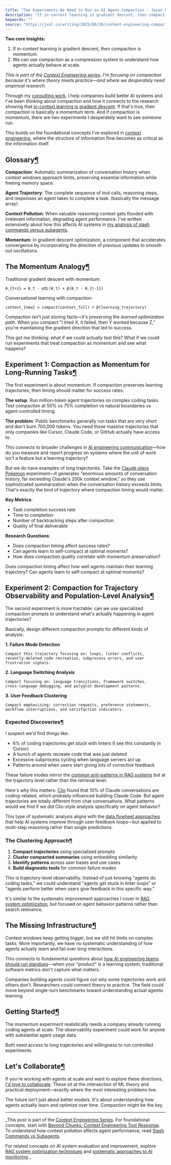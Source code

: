 ```yaml
---
title: "Two Experiments We Need to Run on AI Agent Compaction - Jason Liu"
description: "If in-context learning is gradient descent, then compaction is momentum. Here are two research directions that could transform how we understand and optimize agentic systems."
keywords: ""
source: "https://jxnl.co/writing/2025/08/30/context-engineering-compaction/"
---
```


[](https://github.com/jxnl/blog/edit/main/docs/writing/posts/context-engineering-compaction.md "Edit this page")[](https://github.com/jxnl/blog/raw/main/docs/writing/posts/context-engineering-compaction.md "View source of this page")

**Two core insights:**

1. If in-context learning is gradient descent, then compaction is momentum.
2. We can use compaction as a compression system to understand how agents actually behave at scale.

_This is part of the [Context Engineering series](https://jxnl.co/writing/2025/08/28/context-engineering-index/). I'm focusing on compaction because it's where theory meets practice—and where we desperately need empirical research._

Through my [consulting work](https://jxnl.co/services/), I help companies build better AI systems and I've been thinking about compaction and how it connects to the research showing that [in-context learning is gradient descent](https://arxiv.org/abs/2212.07677). If that's true, then compaction is basically a momentum term. And if compaction is momentum, there are two experiments I desperately want to see someone run.

This builds on the foundational concepts I've explored in [context engineering](https://jxnl.co/writing/2025/08/27/facets-context-engineering/), where the structure of information flow becomes as critical as the information itself.

## Glossary[¶](https://jxnl.co/writing/2025/08/30/context-engineering-compaction/#glossary "Permanent link")

**Compaction**: Automatic summarization of conversation history when context windows approach limits, preserving essential information while freeing memory space.

**Agent Trajectory**: The complete sequence of tool calls, reasoning steps, and responses an agent takes to complete a task. (basically the message array)

**Context Pollution**: When valuable reasoning context gets flooded with irrelevant information, degrading agent performance. I've written extensively about how this affects AI systems in [my analysis of slash commands versus subagents](https://jxnl.co/writing/2025/08/29/context-engineering-slash-commands-subagents/).

**Momentum**: In gradient descent optimization, a component that accelerates convergence by incorporating the direction of previous updates to smooth out oscillations.

## The Momentum Analogy[¶](https://jxnl.co/writing/2025/08/30/context-engineering-compaction/#the-momentum-analogy "Permanent link")

Traditional gradient descent with momentum:

```
θ_{t+1} = θ_t - α∇L(θ_t) + β(θ_t - θ_{t-1})
```

Conversational learning with compaction:

```
context_{new} = compact(context_full) + β(learning_trajectory)
```

Compaction isn't just storing facts—it's preserving the _learned optimization path_. When you compact "I tried X, it failed, then Y worked because Z," you're maintaining the gradient direction that led to success.

This got me thinking: what if we could actually test this? What if we could run experiments that treat compaction as momentum and see what happens?

## Experiment 1: Compaction as Momentum for Long-Running Tasks[¶](https://jxnl.co/writing/2025/08/30/context-engineering-compaction/#experiment-1-compaction-as-momentum-for-long-running-tasks "Permanent link")

The first experiment is about momentum. If compaction preserves learning trajectories, then timing should matter for success rates.

**The setup**: Run million-token agent trajectories on complex coding tasks. Test compaction at 50% vs 75% completion vs natural boundaries vs agent-controlled timing.

**The problem**: Public benchmarks generally run tasks that are very short and don't burn 700,000 tokens. You need those massive trajectories that only companies like Cursor, Claude Code, or GitHub actually have access to.

This connects to broader challenges in [AI engineering communication](https://jxnl.co/writing/2024/10/15/effective-communication-in-ai-engineering-moving-beyond-vague-updates/)—how do you measure and report progress on systems where the unit of work isn't a feature but a learning trajectory?

But we do have examples of long trajectories. Take the [Claude plays Pokemon](https://www.lesswrong.com/posts/HyD3khBjnBhvsp8Gb/so-how-well-is-claude-playing-pokemon) experiment—it generates "enormous amounts of conversation history, far exceeding Claude's 200k context window," so they use sophisticated summarization when the conversation history exceeds limits. That's exactly the kind of trajectory where compaction timing would matter.

**Key Metrics**:

* Task completion success rate
* Time to completion
* Number of backtracking steps after compaction
* Quality of final deliverable

**Research Questions**:

* Does compaction timing affect success rates?
* Can agents learn to self-compact at optimal moments?
* How does compaction quality correlate with momentum preservation?

Does compaction timing affect how well agents maintain their learning trajectory? Can agents learn to self-compact at optimal moments?

## Experiment 2: Compaction for Trajectory Observability and Population-Level Analysis[¶](https://jxnl.co/writing/2025/08/30/context-engineering-compaction/#experiment-2-compaction-for-trajectory-observability-and-population-level-analysis "Permanent link")

The second experiment is more tractable: can we use specialized compaction prompts to understand what's actually happening in agent trajectories?

Basically, design different compaction prompts for different kinds of analysis:

**1. Failure Mode Detection**

```
Compact this trajectory focusing on: loops, linter conflicts,
recently-deleted code recreation, subprocess errors, and user frustration signals.
```

**2. Language Switching Analysis**

```
Compact focusing on: language transitions, framework switches,
cross-language debugging, and polyglot development patterns.
```

**3. User Feedback Clustering**

```
Compact emphasizing: correction requests, preference statements,
workflow interruptions, and satisfaction indicators.
```

### Expected Discoveries[¶](https://jxnl.co/writing/2025/08/30/context-engineering-compaction/#expected-discoveries "Permanent link")

I suspect we'd find things like:

* 6% of coding trajectories get stuck with linters (I see this constantly in Cursor)
* A bunch of agents recreate code that was just deleted
* Excessive subprocess cycling when language servers act up
* Patterns around when users start giving lots of corrective feedback

These failure modes mirror the [common anti-patterns in RAG systems](https://jxnl.co/writing/2025/06/11/rag-anti-patterns-with-skylar-payne/) but at the trajectory level rather than the retrieval level.

Here's why this matters: [Clio](https://www.anthropic.com/research/clio) found that 10% of Claude conversations are coding-related, which probably influenced building Claude Code. But agent trajectories are totally different from chat conversations. What patterns would we find if we did Clio-style analysis specifically on agent behavior?

This type of systematic analysis aligns with the [data flywheel approaches](https://jxnl.co/writing/2024/03/28/data-flywheel/) that help AI systems improve through user feedback loops—but applied to multi-step reasoning rather than single predictions.

### The Clustering Approach[¶](https://jxnl.co/writing/2025/08/30/context-engineering-compaction/#the-clustering-approach "Permanent link")

1. **Compact trajectories** using specialized prompts
2. **Cluster compacted summaries** using embedding similarity
3. **Identify patterns** across user bases and use cases
4. **Build diagnostic tools** for common failure modes

This is trajectory-level observability. Instead of just knowing "agents do coding tasks," we could understand "agents get stuck in linter loops" or "agents perform better when users give feedback in this specific way."

It's similar to the systematic improvement approaches I cover in [RAG system optimization](https://jxnl.co/writing/2024/08/19/rag-flywheel/), but focused on agent behavior patterns rather than search relevance.

## The Missing Infrastructure[¶](https://jxnl.co/writing/2025/08/30/context-engineering-compaction/#the-missing-infrastructure "Permanent link")

Context windows keep getting bigger, but we still hit limits on complex tasks. More importantly, we have no systematic understanding of how agents actually learn and fail over long interactions.

This connects to fundamental questions about [how AI engineering teams should run standups](https://jxnl.co/writing/2024/10/25/running-effective-ai-standups/)—when your "product" is a learning system, traditional software metrics don't capture what matters.

Companies building agents could figure out why some trajectories work and others don't. Researchers could connect theory to practice. The field could move beyond single-turn benchmarks toward understanding actual agentic learning.

## Getting Started[¶](https://jxnl.co/writing/2025/08/30/context-engineering-compaction/#getting-started "Permanent link")

The momentum experiment realistically needs a company already running coding agents at scale. The observability experiment could work for anyone with substantial agent usage data.

Both need access to long trajectories and willingness to run controlled experiments.

## Let's Collaborate[¶](https://jxnl.co/writing/2025/08/30/context-engineering-compaction/#lets-collaborate "Permanent link")

If you're working with agents at scale and want to explore these directions, [I'd love to collaborate](https://jxnl.co/services/). These sit at the intersection of ML theory and practical deployment—exactly where the most interesting problems live.

The future isn't just about better models. It's about understanding how agents actually learn and optimize over time. Compaction might be the key.

* * *

_This post is part of the [Context Engineering Series](https://jxnl.co/writing/2025/08/28/context-engineering-index/). For foundational concepts, start with [Beyond Chunks: Context Engineering Tool Response](https://jxnl.co/writing/2025/08/27/facets-context-engineering/). To understand how context pollution affects agent performance, read [Slash Commands vs Subagents](https://jxnl.co/writing/2025/08/29/context-engineering-slash-commands-subagents/).

For related concepts on AI system evaluation and improvement, explore [RAG system optimization techniques](https://jxnl.co/writing/2024/08/19/rag-flywheel/) and [systematic approaches to AI monitoring](https://jxnl.co/writing/2025/05/29/systematically-improving-rag-with-raindrop-and-oleve/)._
